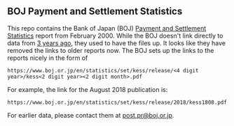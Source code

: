 ## BOJ Payment and Settlement Statistics

This repo contains the Bank of Japan (BOJ) [Payment and Settlement Statistics](https://www.boj.or.jp/en/statistics/set/kess/index.htm/) report from February 2000. While the BOJ doesn't link directly to data from [3 years ago](https://www.boj.or.jp/en/statistics/outline/notice_2018/not181031b.htm/), they used to have the files up. It looks like they have removed the links to older reports now. The BOJ sets up the links to the reports nicely in the form of

    https://www.boj.or.jp/en/statistics/set/kess/release/<4 digit year>/kess<2 digit year><2 digit month>.pdf

For example, the link for the August 2018 publication is:

    https://www.boj.or.jp/en/statistics/set/kess/release/2018/kess1808.pdf

For earlier data, please contact them at post.pr@boj.or.jp.
